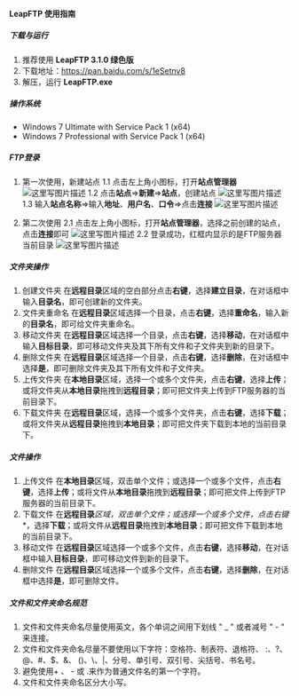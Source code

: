 #### LeapFTP 使用指南

##### 下载与运行
1. 推荐使用 **LeapFTP 3.1.0 绿色版**
2. 下载地址：https://pan.baidu.com/s/1eSetnv8
3. 解压，运行 **LeapFTP.exe**

##### 操作系统
* Windows 7 Ultimate with Service Pack 1 (x64)
* Windows 7 Professional with Service Pack 1 (x64)

##### FTP登录
1. 第一次使用，新建站点
	1.1 点击左上角小图标，打开**站点管理器**
	![这里写图片描述](http://img.blog.csdn.net/20171117163732842?watermark/2/text/aHR0cDovL2Jsb2cuY3Nkbi5uZXQvcmF5bm9yeHl4/font/5a6L5L2T/fontsize/400/fill/I0JBQkFCMA==/dissolve/70/gravity/SouthEast)
	1.2 点击**站点**=>**新建**=>**站点**，创建站点
	![这里写图片描述](http://img.blog.csdn.net/20171117163801755?watermark/2/text/aHR0cDovL2Jsb2cuY3Nkbi5uZXQvcmF5bm9yeHl4/font/5a6L5L2T/fontsize/400/fill/I0JBQkFCMA==/dissolve/70/gravity/SouthEast)
	1.3 输入**站点名称**=>输入**地址**、**用户名**、**口令**=>点击**连接**
	![这里写图片描述](http://img.blog.csdn.net/20171117171636433?watermark/2/text/aHR0cDovL2Jsb2cuY3Nkbi5uZXQvcmF5bm9yeHl4/font/5a6L5L2T/fontsize/400/fill/I0JBQkFCMA==/dissolve/70/gravity/SouthEast)

2. 第二次使用
	2.1 点击左上角小图标，打开**站点管理器**，选择之前创建的站点，点击**连接**即可
	![这里写图片描述](http://img.blog.csdn.net/20171117171103348?watermark/2/text/aHR0cDovL2Jsb2cuY3Nkbi5uZXQvcmF5bm9yeHl4/font/5a6L5L2T/fontsize/400/fill/I0JBQkFCMA==/dissolve/70/gravity/SouthEast)
	2.2 登录成功，红框内显示的是FTP服务器当前目录
	![这里写图片描述](http://img.blog.csdn.net/20171120102859569?watermark/2/text/aHR0cDovL2Jsb2cuY3Nkbi5uZXQvcmF5bm9yeHl4/font/5a6L5L2T/fontsize/400/fill/I0JBQkFCMA==/dissolve/70/gravity/SouthEast)

##### 文件夹操作
1. 创建文件夹
在**远程目录**区域的空白部分点击**右键**，选择**建立目录**，在对话框中输入**目录名**，即可创建新的文件夹。
2. 文件夹重命名
在**远程目录**区域选择一个目录，点击**右键**，选择**重命名**，输入新的**目录名**，即可给文件夹重命名。
3. 移动文件夹
在**远程目录**区域选择一个目录，点击**右键**，选择**移动**，在对话框中输入**目标目录**，即可移动文件夹及其下所有文件和子文件夹到新的目录下。
4. 删除文件夹
在**远程目录**区域选择一个目录，点击**右键**，选择**删除**，在对话框中选择**是**，即可删除文件夹及其下所有文件和子文件夹。
5. 上传文件夹
在**本地目录**区域，选择一个或多个文件夹，点击**右键**，选择**上传**；或将文件夹从**本地目录**拖拽到**远程目录**；即可把文件夹上传到FTP服务器的当前目录下。
6. 下载文件夹
在**远程目录**区域，选择一个或多个文件夹，点击**右键**，选择**下载**；或将文件夹从**远程目录**拖拽到**本地目录**；即可把文件夹下载到本地的当前目录下。

##### 文件操作
1. 上传文件
在**本地目录**区域，双击单个文件；或选择一个或多个文件，点击**右键**，选择**上传**；或将文件从**本地目录**拖拽到**远程目录**；即可把文件上传到FTP服务器的当前目录下。
2. 下载文件
在**远程目录***区域，双击单个文件；或选择一个或多个文件，点击**右键**，选择**下载**；或将文件从**远程目录**拖拽到**本地目录**；即可把文件下载到本地的当前目录下。
3. 移动文件
在**远程目录**区域选择一个或多个文件，点击**右键**，选择**移动**，在对话框中输入**目标目录**，即可移动文件到新的目录下。
4. 删除文件
在**远程目录**区域选择一个或多个文件，点击**右键**，选择**删除**，在对话框中选择**是**，即可删除文件。

##### 文件和文件夹命名规范
1. 文件和文件夹命名尽量使用英文，各个单词之间用下划线 " _ " 或者减号 " - " 来连接。
2. 文件和文件夹命名尽量不要使用以下字符：空格符、制表符、退格符、 :、?、@、#、$、&、 ()、\、|、分号、单引号、双引号、尖括号、书名号。
3. 避免使用+  、 -  或 .来作为普通文件名的第一个字符。
4. 文件和文件夹命名区分大小写。
